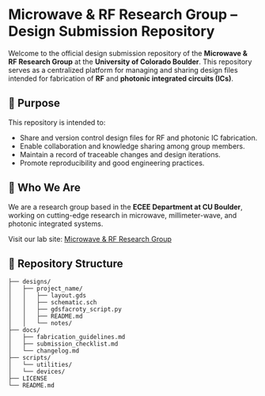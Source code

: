 # Microwave & RF Research Group – Design Submission Repository

Welcome to the official design submission repository of the **Microwave & RF Research Group** at the **University of Colorado Boulder**. This repository serves as a centralized platform for managing and sharing design files intended for fabrication of **RF** and **photonic integrated circuits (ICs)**.

## 📌 Purpose

This repository is intended to:
- Share and version control design files for RF and photonic IC fabrication.
- Enable collaboration and knowledge sharing among group members.
- Maintain a record of traceable changes and design iterations.
- Promote reproducibility and good engineering practices.

## 🧠 Who We Are

We are a research group based in the **ECEE Department at CU Boulder**, working on cutting-edge research in microwave, millimeter-wave, and photonic integrated systems.

Visit our lab site: [Microwave & RF Research Group](https://www.colorado.edu/lab/microwave/)

## 📁 Repository Structure

```text
├── designs/
│   ├── project_name/
│   │   ├── layout.gds
│   │   ├── schematic.sch
│   │   ├── gdsfacroty_script.py
│   │   ├── README.md
│   │   └── notes/
├── docs/
│   ├── fabrication_guidelines.md
│   ├── submission_checklist.md
│   └── changelog.md
├── scripts/
│   └── utilities/
│   └── devices/
├── LICENSE
└── README.md

